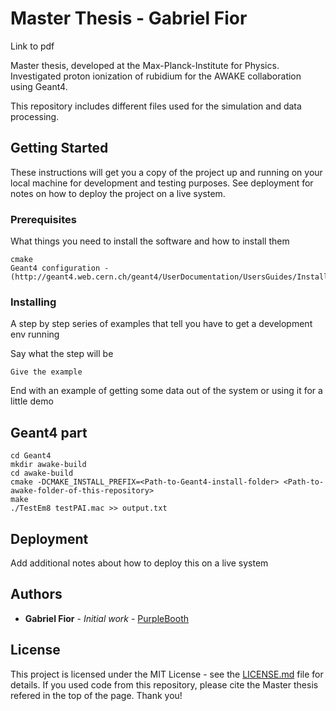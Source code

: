 # Master Thesis - Gabriel Fior
Link to pdf

Master thesis, developed at the Max-Planck-Institute for Physics. Investigated proton ionization of rubidium for the AWAKE collaboration using Geant4. 

This repository includes different files used for the simulation and data processing. 

## Getting Started

These instructions will get you a copy of the project up and running on your local machine for development and testing purposes. See deployment for notes on how to deploy the project on a live system.

### Prerequisites

What things you need to install the software and how to install them

```
cmake
Geant4 configuration - (http://geant4.web.cern.ch/geant4/UserDocumentation/UsersGuides/InstallationGuide/html/)
```

### Installing

A step by step series of examples that tell you have to get a development env running

Say what the step will be

```
Give the example
```


End with an example of getting some data out of the system or using it for a little demo

## Geant4 part

```
cd Geant4
mkdir awake-build
cd awake-build
cmake -DCMAKE_INSTALL_PREFIX=<Path-to-Geant4-install-folder> <Path-to-awake-folder-of-this-repository> 
make
./TestEm8 testPAI.mac >> output.txt
```


## Deployment

Add additional notes about how to deploy this on a live system

## Authors

* **Gabriel Fior** - *Initial work* - [PurpleBooth](https://github.com/gabrielfior)

## License

This project is licensed under the MIT License - see the [LICENSE.md](LICENSE.md) file for details.
If you used code from this repository, please cite the Master thesis refered in the top of the page. Thank you!
